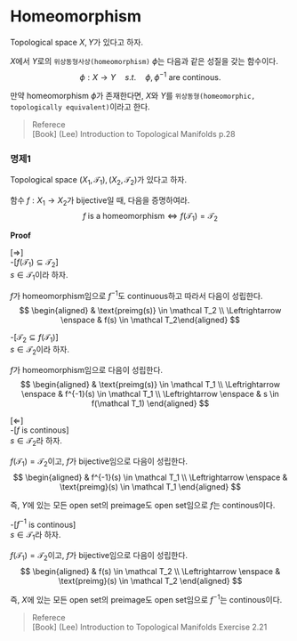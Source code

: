 # Homeomorphism
Topological space $X,Y$가 있다고 하자.

$X$에서 $Y$로의 `위상동형사상(homeomorphism)` $\phi$는 다음과 같은 성질을 갖는 함수이다.
$$ \phi : X \rightarrow Y \quad s.t. \quad \phi, \phi^{-1} \text{ are continous. } $$

만약 homeomorphism $\phi$가 존재한다면, $X$와 $Y$를 `위상동형(homeomorphic, topologically equivalent)`이라고 한다.

> Referece  
> [Book] (Lee) Introduction to Topological Manifolds p.28

### 명제1
Topological space $(X_1,\mathcal T_1),(X_2,\mathcal T_2)$가 있다고 하자.

함수 $f : X_1 \rightarrow X_2$가 bijective일 때, 다음을 증명하여라.
$$ f \text{ is a homeomorphism} \Leftrightarrow f(\mathcal T_1) = \mathcal T_2 $$

**Proof**

[$\Rightarrow$]  
-[$f(\mathcal T_1) \subseteq \mathcal T_2$]  
$s \in \mathcal{T_1}$이라 하자.

$f$가 homeomorphism임으로 $f^{-1}$도 continuous하고 따라서 다음이 성립한다.
$$ \begin{aligned} & \text{preimg(s)} \in \mathcal T_2 \\ \Leftrightarrow \enspace & f(s) \in \mathcal T_2\end{aligned}  $$

-[$\mathcal T_2 \subseteq f(\mathcal T_1)$]  
$s \in \mathcal{T_2}$이라 하자.

$f$가 homeomorphism임으로 다음이 성립한다.
$$ \begin{aligned} & \text{preimg(s)} \in \mathcal T_1 \\ \Leftrightarrow \enspace & f^{-1}(s) \in \mathcal T_1 \\ \Leftrightarrow \enspace & s \in f(\mathcal T_1) \end{aligned}  $$

[$\Leftarrow$]  
-[$f$ is continous]  
$s \in \mathcal T_2$라 하자.

$f(\mathcal T_1) = \mathcal T_2$이고, $f$가 bijective임으로 다음이 성립한다.
$$ \begin{aligned} & f^{-1}(s) \in \mathcal T_1 \\ \Leftrightarrow \enspace & \text{preimg}(s) \in \mathcal T_1 \end{aligned} $$

즉, $Y$에 있는 모든 open set의 preimage도 open set임으로 $f$는 continous이다.

-[$f^{-1}$ is continous]  
$s \in \mathcal T_1$라 하자.

$f(\mathcal T_1) = \mathcal T_2$이고, $f$가 bijective임으로 다음이 성립한다.
$$ \begin{aligned} & f(s) \in \mathcal T_2 \\ \Leftrightarrow \enspace & \text{preimg}(s) \in \mathcal T_2 \end{aligned} $$

즉, $X$에 있는 모든 open set의 preimage도 open set임으로 $f^{-1}$는 continous이다.

> Referece  
> [Book] (Lee) Introduction to Topological Manifolds Exercise 2.21